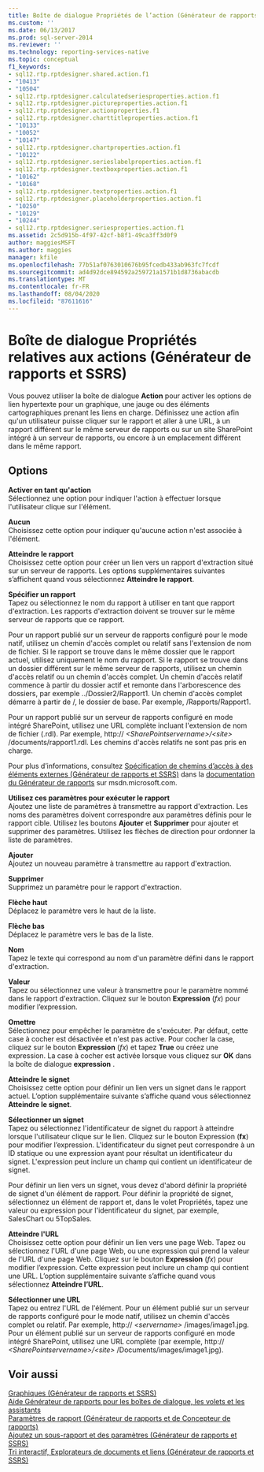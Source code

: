 ```yaml
---
title: Boîte de dialogue Propriétés de l’action (Générateur de rapports et SSRS) | Microsoft Docs
ms.custom: ''
ms.date: 06/13/2017
ms.prod: sql-server-2014
ms.reviewer: ''
ms.technology: reporting-services-native
ms.topic: conceptual
f1_keywords:
- sql12.rtp.rptdesigner.shared.action.f1
- "10413"
- "10504"
- sql12.rtp.rptdesigner.calculatedseriesproperties.action.f1
- sql12.rtp.rptdesigner.pictureproperties.action.f1
- sql12.rtp.rptdesigner.actionproperties.f1
- sql12.rtp.rptdesigner.charttitleproperties.action.f1
- "10133"
- "10052"
- "10147"
- sql12.rtp.rptdesigner.chartproperties.action.f1
- "10122"
- sql12.rtp.rptdesigner.serieslabelproperties.action.f1
- sql12.rtp.rptdesigner.textboxproperties.action.f1
- "10162"
- "10168"
- sql12.rtp.rptdesigner.textproperties.action.f1
- sql12.rtp.rptdesigner.placeholderproperties.action.f1
- "10250"
- "10129"
- "10244"
- sql12.rtp.rptdesigner.seriesproperties.action.f1
ms.assetid: 2c5d915b-4f97-42cf-b8f1-49ca3ff3d0f9
author: maggiesMSFT
ms.author: maggies
manager: kfile
ms.openlocfilehash: 77b51af0763010676b95fcedb433ab963fc7fcdf
ms.sourcegitcommit: ad4d92dce894592a259721a1571b1d8736abacdb
ms.translationtype: MT
ms.contentlocale: fr-FR
ms.lasthandoff: 08/04/2020
ms.locfileid: "87611616"
---
```

# <a name="action-properties-dialog-box-report-builder-and-ssrs"></a>Boîte de dialogue Propriétés relatives aux actions (Générateur de rapports et SSRS)
  Vous pouvez utiliser la boîte de dialogue **Action** pour activer les options de lien hypertexte pour un graphique, une jauge ou des éléments cartographiques prenant les liens en charge. Définissez une action afin qu'un utilisateur puisse cliquer sur le rapport et aller à une URL, à un rapport différent sur le même serveur de rapports ou sur un site SharePoint intégré à un serveur de rapports, ou encore à un emplacement différent dans le même rapport.  
  
## <a name="options"></a>Options  
 **Activer en tant qu'action**  
 Sélectionnez une option pour indiquer l'action à effectuer lorsque l'utilisateur clique sur l'élément.  
  
 **Aucun**  
 Choisissez cette option pour indiquer qu'aucune action n'est associée à l'élément.  
  
 **Atteindre le rapport**  
 Choisissez cette option pour créer un lien vers un rapport d'extraction situé sur un serveur de rapports. Les options supplémentaires suivantes s’affichent quand vous sélectionnez **Atteindre le rapport**.  
  
 **Spécifier un rapport**  
 Tapez ou sélectionnez le nom du rapport à utiliser en tant que rapport d'extraction. Les rapports d'extraction doivent se trouver sur le même serveur de rapports que ce rapport.  
  
 Pour un rapport publié sur un serveur de rapports configuré pour le mode natif, utilisez un chemin d'accès complet ou relatif sans l'extension de nom de fichier. Si le rapport se trouve dans le même dossier que le rapport actuel, utilisez uniquement le nom du rapport. Si le rapport se trouve dans un dossier différent sur le même serveur de rapports, utilisez un chemin d'accès relatif ou un chemin d'accès complet. Un chemin d'accès relatif commence à partir du dossier actif et remonte dans l'arborescence des dossiers, par exemple ../Dossier2/Rapport1. Un chemin d'accès complet démarre à partir de /, le dossier de base. Par exemple, /Rapports/Rapport1.  
  
 Pour un rapport publié sur un serveur de rapports configuré en mode intégré SharePoint, utilisez une URL complète incluant l'extension de nom de fichier (.rdl). Par exemple, http:// *\<SharePointservername>/\<site>* /documents/rapport1.rdl. Les chemins d'accès relatifs ne sont pas pris en charge.  
  
 Pour plus d’informations, consultez [Spécification de chemins d’accès à des éléments externes &#40;Générateur de rapports et SSRS&#41;](report-design/specifying-paths-to-external-items-report-builder-and-ssrs.md) dans la [documentation du Générateur de rapports](https://go.microsoft.com/fwlink/?LinkId=154494) sur msdn.microsoft.com.  
  
 **Utilisez ces paramètres pour exécuter le rapport**  
 Ajoutez une liste de paramètres à transmettre au rapport d'extraction. Les noms des paramètres doivent correspondre aux paramètres définis pour le rapport cible. Utilisez les boutons **Ajouter** et **Supprimer** pour ajouter et supprimer des paramètres. Utilisez les flèches de direction pour ordonner la liste de paramètres.  
  
 **Ajouter**  
 Ajoutez un nouveau paramètre à transmettre au rapport d'extraction.  
  
 **Supprimer**  
 Supprimez un paramètre pour le rapport d'extraction.  
  
 **Flèche haut**  
 Déplacez le paramètre vers le haut de la liste.  
  
 **Flèche bas**  
 Déplacez le paramètre vers le bas de la liste.  
  
 **Nom**  
 Tapez le texte qui correspond au nom d'un paramètre défini dans le rapport d'extraction.  
  
 **Valeur**  
 Tapez ou sélectionnez une valeur à transmettre pour le paramètre nommé dans le rapport d'extraction. Cliquez sur le bouton **Expression** (*fx*) pour modifier l’expression.  
  
 **Omettre**  
 Sélectionnez pour empêcher le paramètre de s'exécuter. Par défaut, cette case à cocher est désactivée et n'est pas active. Pour cocher la case, cliquez sur le bouton **Expression** (*fx*) et tapez **True** ou créez une expression. La case à cocher est activée lorsque vous cliquez sur **OK** dans la boîte de dialogue **expression** .  
  
 **Atteindre le signet**  
 Choisissez cette option pour définir un lien vers un signet dans le rapport actuel. L’option supplémentaire suivante s’affiche quand vous sélectionnez **Atteindre le signet**.  
  
 **Sélectionner un signet**  
 Tapez ou sélectionnez l'identificateur de signet du rapport à atteindre lorsque l'utilisateur clique sur le lien. Cliquez sur le bouton Expression (**fx**) pour modifier l’expression. L'identificateur du signet peut correspondre à un ID statique ou une expression ayant pour résultat un identificateur du signet. L'expression peut inclure un champ qui contient un identificateur de signet.  
  
 Pour définir un lien vers un signet, vous devez d'abord définir la propriété de signet d'un élément de rapport. Pour définir la propriété de signet, sélectionnez un élément de rapport et, dans le volet Propriétés, tapez une valeur ou expression pour l'identificateur du signet, par exemple, SalesChart ou 5TopSales.  
  
 **Atteindre l'URL**  
 Choisissez cette option pour définir un lien vers une page Web. Tapez ou sélectionnez l'URL d'une page Web, ou une expression qui prend la valeur de l'URL d'une page Web. Cliquez sur le bouton **Expression** (*fx*) pour modifier l’expression. Cette expression peut inclure un champ qui contient une URL. L’option supplémentaire suivante s’affiche quand vous sélectionnez **Atteindre l’URL**.  
  
 **Sélectionner une URL**  
 Tapez ou entrez l'URL de l'élément. Pour un élément publié sur un serveur de rapports configuré pour le mode natif, utilisez un chemin d'accès complet ou relatif. Par exemple, http:// *\<servername>* /images/image1.jpg. Pour un élément publié sur un serveur de rapports configuré en mode intégré SharePoint, utilisez une URL complète (par exemple, http:// *\<SharePointservername>/\<site>* /Documents/images/image1.jpg).  
  
## <a name="see-also"></a>Voir aussi  
 [Graphiques &#40;Générateur de rapports et SSRS&#41;](report-design/charts-report-builder-and-ssrs.md)   
 [Aide Générateur de rapports pour les boîtes de dialogue, les volets et les assistants](../../2014/reporting-services/report-builder-help-for-dialog-boxes-panes-and-wizards.md)   
 [Paramètres de rapport &#40;Générateur de rapports et de Concepteur de rapports&#41;](report-design/report-parameters-report-builder-and-report-designer.md)   
 [Ajoutez un sous-rapport et des paramètres &#40;Générateur de rapports et SSRS&#41;](report-design/add-a-subreport-and-parameters-report-builder-and-ssrs.md)   
 [Tri interactif, Explorateurs de documents et liens &#40;Générateur de rapports et SSRS&#41;](report-design/interactive-sort-document-maps-and-links-report-builder-and-ssrs.md)  
  
  
